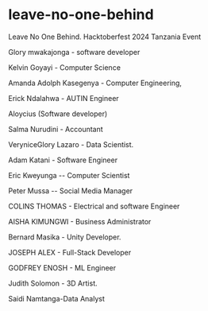  # leave-no-one-behind
Leave No One Behind. Hacktoberfest 2024 Tanzania Event

Glory mwakajonga - software developer

Kelvin Goyayi - Computer Science

Amanda Adolph Kasegenya - Computer Engineering, 

Erick Ndalahwa - AUTIN Engineer

Aloycius (Software developer)

Salma Nurudini - Accountant

VeryniceGlory Lazaro - Data Scientist.

Adam Katani - Software Engineer

Eric Kweyunga -- Computer Scientist

Peter Mussa  -- Social Media Manager

COLINS THOMAS - Electrical and software Engineer 

AISHA KIMUNGWI - Business Administrator

Bernard Masika - Unity Developer. 

JOSEPH ALEX - Full-Stack Developer

GODFREY ENOSH - ML Engineer

Judith Solomon - 3D Artist.

Saidi Namtanga-Data Analyst

